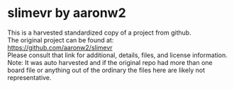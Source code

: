 
# slimevr by aaronw2  
This is a harvested standardized copy of a project from github.  
The original project can be found at:  
https://github.com/aaronw2/slimevr  
Please consult that link for additional, details, files, and license information.  
Note: It was auto harvested and if the original repo had more than one board file or anything out of the ordinary the files here are likely not representative.  
    